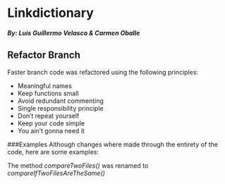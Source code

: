 # Linkdictionary
##### By: Luis Guillermo Velasco & Carmen Oballe

## Refactor Branch
Faster branch code was refactored using the following principles:
* Meaningful names
* Keep functions small
* Avoid redundant commenting
* Single responsibility principle
* Don’t repeat yourself
* Keep your code simple
* You ain’t gonna need it

###Examples
Although changes where made through the entirety of the code, here
are some examples:

The method _compareTwoFiles()_ was renamed to _compareIfTwoFilesAreTheSame()_
